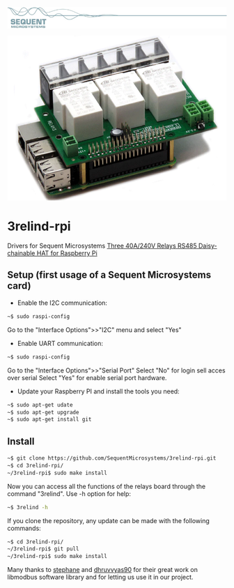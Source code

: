 [![3relind-rpi](res/sequent.jpg)](https://sequentmicrosystems.com)

[![3relind-rpi](res/3-rel1.jpg)](https://sequentmicrosystems.com/collections/all-io-cards/products/three-40a-240v-relays-rs485-for-raspberry-pi)

# 3relind-rpi
Drivers for Sequent Microsystems [Three 40A/240V Relays RS485 Daisy-chainable HAT for Raspberry Pi](https://sequentmicrosystems.com/collections/all-io-cards/products/three-40a-240v-relays-rs485-for-raspberry-pi)

## Setup (first usage of a Sequent Microsystems card)
 - Enable the I2C communication:
```bash
~$ sudo raspi-config
```
Go to the "Interface Options">>"I2C" menu and select "Yes"

 - Enable UART communication:
```bash
~$ sudo raspi-config
```
Go to the "Interface Options">>"Serial Port" 
Select "No" for login sell acces over serial
Select "Yes" for enable serial port hardware.

 - Update your Raspberry PI and install the tools you need:
 ```bash
~$ sudo apt-get udate
~$ sudo apt-get upgrade
~$ sudo apt-get install git
```

## Install
```bash
~$ git clone https://github.com/SequentMicrosystems/3relind-rpi.git
~$ cd 3relind-rpi/
~/3relind-rpi$ sudo make install
```

Now you can access all the functions of the relays board through the command "3relind". Use -h option for help:
```bash
~$ 3relind -h
```

If you clone the repository, any update can be made with the following commands:

```bash
~$ cd 3relind-rpi/  
~/3relind-rpi$ git pull
~/3relind-rpi$ sudo make install
```  

Many thanks to [stephane](https://github.com/stephane/libmodbus) and [dhruvvyas90](https://github.com/dhruvvyas90/libmodbus) for their great work on libmodbus software library and for letting us use it in our project.
